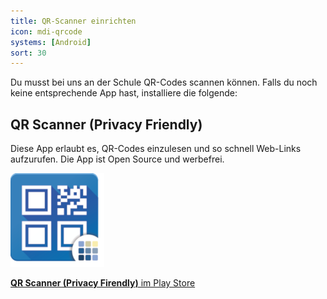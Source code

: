 ```yaml
---
title: QR-Scanner einrichten
icon: mdi-qrcode
systems: [Android]
sort: 30
---
```




Du musst bei uns an der Schule QR-Codes scannen können. Falls du noch keine entsprechende App hast, installiere die folgende:

## QR Scanner (Privacy Friendly)

Diese App erlaubt es, QR-Codes einzulesen und so schnell Web-Links aufzurufen. Die App ist Open Source und werbefrei.

![](./qr-scanner-banner.png)

[**QR Scanner (Privacy Firendly)** im Play Store][1]

[1]: https://play.google.com/store/apps/details?id=com.secuso.privacyFriendlyCodeScanner
